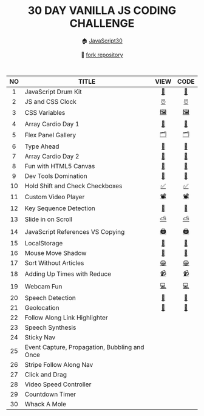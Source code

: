 <div align="center">

# 30 DAY VANILLA JS CODING CHALLENGE

🏠 [JavaScript30](https://javascript30.com/)

🔗 [fork repository](https://github.com/wesbos/JavaScript30)

</br>

<table>
<thead>
<tr><th>NO</th><th>TITLE</th><th>VIEW</th><th>CODE</th></tr>
</thead>
<tbody>
<tr><td align="center">1</td><td>JavaScript Drum Kit</td><td align="center"><a href="https://sryung1225.github.io/JAVASCRIPT30/01_JavaScript_Drum_Kit/">🥁</a></td><td align="center"><a href="https://github.com/sryung1225/JAVASCRIPT30/blob/main/01_JavaScript_Drum_Kit/script.ts">🥁</a></td></tr>
<tr><td align="center">2</td><td>JS and CSS Clock</td><td align="center"><a href="https://sryung1225.github.io/JAVASCRIPT30/02_JS_and_CSS_Clock/">⏰</a></td><td align="center"><a href="https://github.com/sryung1225/JAVASCRIPT30/blob/main/02_JS_and_CSS_Clock/scripts.js">⏰</a></td></tr>
<tr><td align="center">3</td><td>CSS Variables</td><td align="center"><a href="https://sryung1225.github.io/JAVASCRIPT30/03_Playing_with_CSS_Variables_and_JS/">🖼️</a></td><td align="center"><a href="https://github.com/sryung1225/JAVASCRIPT30/blob/main/03_Playing_with_CSS_Variables_and_JS/scripts.js">🖼️</a></td></tr>
<tr><td align="center">4</td><td>Array Cardio Day 1</td><td align="center"><a href="https://sryung1225.github.io/JAVASCRIPT30/04_Array_Cardio_Day_1/">🍡</a></td><td align="center"><a href="https://github.com/sryung1225/JAVASCRIPT30/blob/main/04_Array_Cardio_Day_1/script.ts">🍡</a></td></tr>
<tr><td align="center">5</td><td>Flex Panel Gallery</td><td align="center"><a href="https://sryung1225.github.io/JAVASCRIPT30/05_Flex_Panel_Gallery/">🗂️</a></td><td align="center"><a href="https://github.com/sryung1225/JAVASCRIPT30/blob/main/05_Flex_Panel_Gallery/script.ts">🗂️</a></td></tr>
<tr><td align="center">6</td><td>Type Ahead</td><td align="center"><a href="https://sryung1225.github.io/JAVASCRIPT30/06_Type_Ahead/">🎫</a></td><td align="center"><a href="https://github.com/sryung1225/JAVASCRIPT30/blob/main/06_Type_Ahead/script.ts">🎫</a></td></tr>
<tr><td align="center">7</td><td>Array Cardio Day 2</td><td align="center"><a href="https://sryung1225.github.io/JAVASCRIPT30/07_Array_Cardio_Day_2/">🍡</a></td><td align="center"><a href="https://github.com/sryung1225/JAVASCRIPT30/blob/main/07_Array_Cardio_Day_2/script.ts">🍡</a></td></tr>
<tr><td align="center">8</td><td>Fun with HTML5 Canvas</td><td align="center"><a href="https://sryung1225.github.io/JAVASCRIPT30/08_Fun_with_HTML5_Canvas/">🎨</a></td><td align="center"><a href="https://github.com/sryung1225/JAVASCRIPT30/blob/main/08_Fun_with_HTML5_Canvas/script.ts">🎨</a></td></tr>
<tr><td align="center">9</td><td>Dev Tools Domination</td><td align="center"><a href="https://sryung1225.github.io/JAVASCRIPT30/09_Dev_Tools_Domination/">🔬</a></td><td align="center"><a href="https://github.com/sryung1225/JAVASCRIPT30/blob/main/09_Dev_Tools_Domination/script.ts">🔬</a></td></tr>
<tr><td align="center">10</td><td>Hold Shift and Check Checkboxes</td><td align="center"><a href="https://sryung1225.github.io/JAVASCRIPT30/10_Hold_Shift_and_Check_Checkboxes/">✅</a></td><td align="center"><a href="https://github.com/sryung1225/JAVASCRIPT30/blob/main/10_Hold_Shift_and_Check_Checkboxes/script.ts">✅</a></td></tr>
<tr><td align="center">11</td><td>Custom Video Player</td><td align="center"><a href="https://sryung1225.github.io/JAVASCRIPT30/11_Custom_Video_Player/">📽</a></td><td align="center"><a href="https://github.com/sryung1225/JAVASCRIPT30/blob/main/11_Custom_Video_Player/script.ts">📽</a></td></tr>
<tr><td align="center">12</td><td>Key Sequence Detection</td><td align="center"><a href="https://sryung1225.github.io/JAVASCRIPT30/12_Key_Sequence_Detection/">🦄</a></td><td align="center"><a href="https://github.com/sryung1225/JAVASCRIPT30/blob/main/12_Key_Sequence_Detection/script.ts">🦄</a></td></tr>
<tr><td align="center">13</td><td>Slide in on Scroll</td><td align="center"><a href="https://sryung1225.github.io/JAVASCRIPT30/13_Slide_in_on_Scroll/">⛅</a></td><td align="center"><a href="https://github.com/sryung1225/JAVASCRIPT30/blob/main/13_Slide_in_on_Scroll/script.ts">⛅</a></td></tr>
<tr><td align="center">14</td><td>JavaScript References VS Copying</td><td align="center"><a href="https://sryung1225.github.io/JAVASCRIPT30/14_JavaScript_References_VS_Copying/">🖨</a></td><td align="center"><a href="https://github.com/sryung1225/JAVASCRIPT30/blob/main/14_JavaScript_References_VS_Copying/script.ts">🖨</a></td></tr>
<tr><td align="center">15</td><td>LocalStorage</td><td align="center"><a href="https://sryung1225.github.io/JAVASCRIPT30/15_LocalStorage/">🌮</a></td><td align="center"><a href="https://github.com/sryung1225/JAVASCRIPT30/blob/main/15_LocalStorage/script.ts">🌮</a></td></tr>
<tr><td align="center">16</td><td>Mouse Move Shadow</td><td align="center"><a href="https://sryung1225.github.io/JAVASCRIPT30/16_Mouse_Move_Shadow/">👥</a></td><td align="center"><a href="https://github.com/sryung1225/JAVASCRIPT30/blob/main/16_Mouse_Move_Shadow/script.ts">👥</a></td></tr>
<tr><td align="center">17</td><td>Sort Without Articles</td><td align="center"><a href="https://sryung1225.github.io/JAVASCRIPT30/17_Sort_Without_Articles/">😁</a></td><td align="center"><a href="https://github.com/sryung1225/JAVASCRIPT30/blob/main/17_Sort_Without_Articles/script.ts">😁</a></td></tr>
<tr><td align="center">18</td><td>Adding Up Times with Reduce</td><td align="center"><a href="https://sryung1225.github.io/JAVASCRIPT30/18_Adding_Up_Times_with_Reduce/">📹</a></td><td align="center"><a href="https://github.com/sryung1225/JAVASCRIPT30/blob/main/18_Adding_Up_Times_with_Reduce/script.ts">📹</a></td></tr>
<tr><td align="center">19</td><td>Webcam Fun</td><td align="center"><a href="https://sryung1225.github.io/JAVASCRIPT30/19_Webcam_Fun/">💻</a></td><td align="center"><a href="https://github.com/sryung1225/JAVASCRIPT30/blob/main/19_Webcam_Fun/script.ts">💻</a></td></tr>
<tr><td align="center">20</td><td>Speech Detection</td><td align="center"><a href="https://sryung1225.github.io/JAVASCRIPT30/20_Speech_Detection/">📢</a></td><td align="center"><a href="https://github.com/sryung1225/JAVASCRIPT30/blob/main/20_Speech_Detection/script.ts">📢</a></td></tr>
<tr><td align="center">21</td><td>Geolocation</td><td align="center"><a href="https://sryung1225.github.io/JAVASCRIPT30/21_Geolocation/">🧭</a></td><td align="center"><a href="https://github.com/sryung1225/JAVASCRIPT30/blob/main/21_Geolocation/script.ts">🧭</a></td></tr>
<tr><td align="center">22</td><td>Follow Along Link Highlighter</td><td align="center"></td><td align="center"></td></tr>
<tr><td align="center">23</td><td>Speech Synthesis</td><td align="center"></td><td align="center"></td></tr>
<tr><td align="center">24</td><td>Sticky Nav</td><td align="center"></td><td align="center"></td></tr>
<tr><td align="center">25</td><td>Event Capture, Propagation, Bubbling and Once</td><td align="center"></td><td align="center"></td></tr>
<tr><td align="center">26</td><td>Stripe Follow Along Nav</td><td align="center"></td><td align="center"></td></tr>
<tr><td align="center">27</td><td>Click and Drag</td><td align="center"></td><td align="center"></td></tr>
<tr><td align="center">28</td><td>Video Speed Controller</td><td align="center"></td><td align="center"></td></tr>
<tr><td align="center">29</td><td>Countdown Timer</td><td align="center"></td><td align="center"></td></tr>
<tr><td align="center">30</td><td>Whack A Mole</td><td align="center"></td><td align="center"></td></tr>
</tbody>
</table>

</div>
